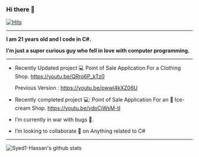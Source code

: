 ### **Hi there** 👋
[![Hits](https://hits.seeyoufarm.com/api/count/incr/badge.svg?url=https%3A%2F%2Fgithub.com%2FSyed1-Hassan&count_bg=%230A17DD&title_bg=%23555555&icon=&icon_color=%23E7E7E7&title=hits&edge_flat=false)](https://hits.seeyoufarm.com)
**** 


**I am 21 years old and I code in **C#**.**

****I’m just a super curious guy who fell in love with computer programming.****




****




-  Recently Updated project 💻 Point of Sale Application For a Clothing Shop. https://youtu.be/QRro6P_kTz0
   
   Previous Version : https://youtu.be/pwwl4kXZ06U



-  Recently completed project 💻: Point of Sale Application For an 🍦 Ice-cream Shop.  https://youtu.be/vdoCiWsM-tI



-  I’m currently in war with bugs 🐞.



-  I’m looking to collaborate 👯 on  Anything related to C#




****




![Syed1-Hassan's github stats](https://github-readme-stats.vercel.app/api?username=Syed1-Hassan&count_private=true&show_icons=true&theme=radical)



